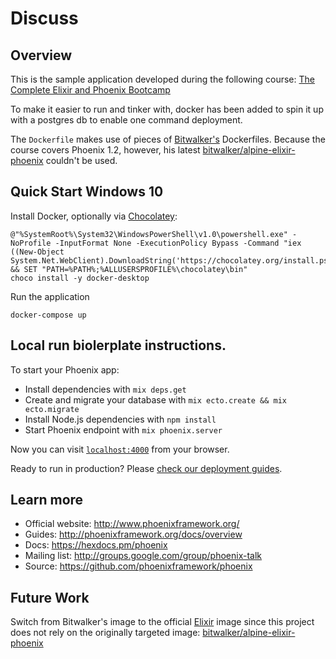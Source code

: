 # Discuss

## Overview

This is the sample application developed during the following course: [The Complete Elixir and Phoenix Bootcamp](https://www.udemy.com/the-complete-elixir-and-phoenix-bootcamp-and-tutorial)

To make it easier to run and tinker with, docker has been added to spin it up with a postgres db to enable one command deployment.

The `Dockerfile` makes use of pieces of [Bitwalker's](https://github.com/bitwalker) Dockerfiles. Because the course covers Phoenix 1.2, however, his latest [bitwalker/alpine-elixir-phoenix](https://hub.docker.com/r/bitwalker/alpine-elixir-phoenix/dockerfile) couldn't be used.

## Quick Start Windows 10

Install Docker, optionally via [Chocolatey](https://chocolatey.org/install):

```cli
@"%SystemRoot%\System32\WindowsPowerShell\v1.0\powershell.exe" -NoProfile -InputFormat None -ExecutionPolicy Bypass -Command "iex ((New-Object System.Net.WebClient).DownloadString('https://chocolatey.org/install.ps1'))" && SET "PATH=%PATH%;%ALLUSERSPROFILE%\chocolatey\bin"
choco install -y docker-desktop
```

Run the application

```cli
docker-compose up
```


## Local run biolerplate instructions.

To start your Phoenix app:

  * Install dependencies with `mix deps.get`
  * Create and migrate your database with `mix ecto.create && mix ecto.migrate`
  * Install Node.js dependencies with `npm install`
  * Start Phoenix endpoint with `mix phoenix.server`

Now you can visit [`localhost:4000`](http://localhost:4000) from your browser.

Ready to run in production? Please [check our deployment guides](http://www.phoenixframework.org/docs/deployment).

## Learn more

  * Official website: http://www.phoenixframework.org/
  * Guides: http://phoenixframework.org/docs/overview
  * Docs: https://hexdocs.pm/phoenix
  * Mailing list: http://groups.google.com/group/phoenix-talk
  * Source: https://github.com/phoenixframework/phoenix

## Future Work

Switch from Bitwalker's image to the official [Elixir](https://hub.docker.com/_/elixir) image since this project does not rely on the originally targeted image: [bitwalker/alpine-elixir-phoenix](https://hub.docker.com/r/bitwalker/alpine-elixir-phoenix/dockerfile)